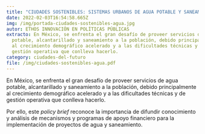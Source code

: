 ```yaml
---
title: "CIUDADES SOSTENIBLES: SISTEMAS URBANOS DE AGUA POTABLE Y SANEAMIENTO"
date: 2022-02-03T16:54:58.665Z
img: /img/portada-ciudades-sostenibles-agua.jpg
autor: ETHOS INNOVACIÓN EN POLÍTICAS PÚBLICAS
extracto: En México, se enfrenta el gran desafío de proveer servicios de agua
  potable, alcantarillado y saneamiento a la población, debido principalmente
  al crecimiento demográfico acelerado y a las dificultades técnicas y de
  gestión operativa que conlleva hacerlo.
category: ciudades-del-futuro
file: /img/ciudades-sostenibles-agua.pdf
---
```

<!--StartFragment-->

En México, se enfrenta el gran desafío de proveer servicios de agua potable, alcantarillado y saneamiento a la población, debido principalmente al crecimiento demográfico acelerado y a las dificultades técnicas y de gestión operativa que conlleva hacerlo.

Por ello, este *policy brief* reconoce la importancia de difundir conocimiento y análisis de mecanismos y programas de apoyo financiero para la implementación de proyectos de agua y saneamiento.

<!--EndFragment-->
